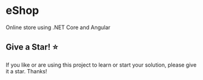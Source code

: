 # eShop

Online store using .NET Core and Angular

## Give a Star! :star:

If you like or are using this project to learn or start your solution, please give it a star. Thanks!
